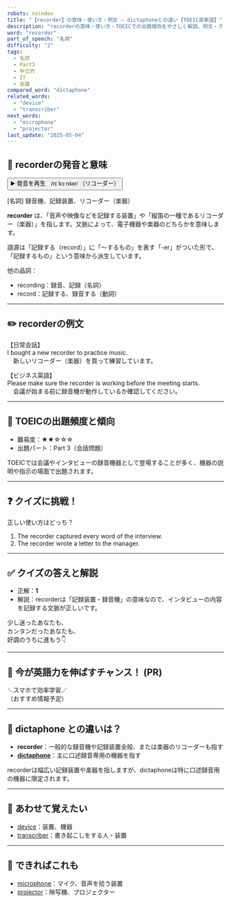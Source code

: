 ```yaml
---
robots: noindex
title: "【recorder】の意味・使い方・例文 ― dictaphoneとの違い【TOEIC英単語】"
description: "recorderの意味・使い方・TOEICでの出題傾向をやさしく解説。例文・クイズ付きでdictaphoneとの違いもわかりやすく学べます。"
word: "recorder"
part_of_speech: "名詞"
difficulty: "2"
tags:
  - 名詞
  - Part3
  - 中立的
  - IT
  - 会議
compared_word: "dictaphone"
related_words:
  - "device"
  - "transcriber"
next_words:
  - "microphone"
  - "projector"
last_update: "2025-05-04"
---
```


## 🔰 recorderの発音と意味

<button class="play-audio" onclick="playTTS('recorder')">
  <span class="play-audio-main">
    ▶️ 発音を再生　/rɪˈkɔːrdər/
  </span>
  <span class="play-audio-sub">
    （リコーダー）
  </span>
</button>

[名詞] 録音機、記録装置、リコーダー（楽器）

**recorder** は、「音声や映像などを記録する装置」や「縦笛の一種であるリコーダー（楽器）」を指します。文脈によって、電子機器や楽器のどちらかを意味します。

語源は「記録する（record）」に「～するもの」を表す「-er」がついた形で、「記録するもの」という意味から派生しています。

他の品詞：  
- recording：録音、記録（名詞）
- record：記録する、録音する（動詞）

---

## ✏️ recorderの例文

【日常会話】  
I bought a new recorder to practice music.  
　新しいリコーダー（楽器）を買って練習しています。

【ビジネス英語】  
Please make sure the recorder is working before the meeting starts.  
　会議が始まる前に録音機が動作しているか確認してください。

---

## 🎯 TOEICの出題頻度と傾向

- 難易度：★★☆☆☆
- 出題パート：Part 3（会話問題）

TOEICでは会議やインタビューの録音機器として登場することが多く、機器の説明や指示の場面で出題されます。

---

## ❓ クイズに挑戦！

正しい使い方はどっち？

1. The recorder captured every word of the interview.  
2. The recorder wrote a letter to the manager.

---

## ✅ クイズの答えと解説

- 正解：**1**
- 解説：recorderは「記録装置・録音機」の意味なので、インタビューの内容を記録する文脈が正しいです。

少し迷ったあなたも、  
カンタンだったあなたも、  
好調のうちに進もう👇️

---

## 🚀 今が英語力を伸ばすチャンス！ (PR)

<div class="info-center">
＼スマホで効率学習／<br>  
（おすすめ情報予定）
</div>

---

## 🤔  dictaphone との違いは？

- **recorder**：一般的な録音機や記録装置全般、または楽器のリコーダーも指す
- **[dictaphone](/word/dictaphone/)**：主に口述録音専用の機器を指す

recorderは幅広い記録装置や楽器を指しますが、dictaphoneは特に口述録音用の機器に限定されます。

---

## 🧩 あわせて覚えたい

- [device](/word/device/)：装置、機器
- [transcriber](/word/transcriber/)：書き起こしをする人・装置

---

## 📖 できればこれも

- [microphone](/word/microphone/)：マイク、音声を拾う装置
- [projector](/word/projector/)：映写機、プロジェクター

<!-- cvid: aid30_bid05 -->
